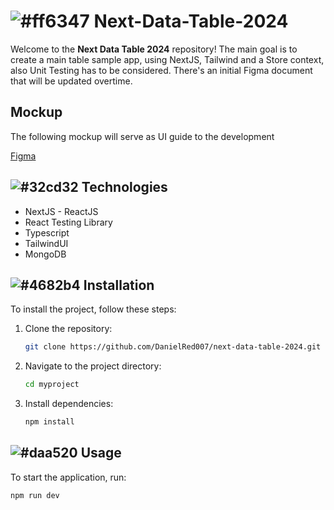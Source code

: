 # ![#ff6347](https://placehold.co/15x15/ff6347/ff6347.png) Next-Data-Table-2024

Welcome to the **Next Data Table 2024** repository! The main goal is to create a main table sample app, using NextJS, Tailwind and a Store context, also Unit Testing has to be considered.
There's an initial Figma document that will be updated overtime.

## Mockup

The following mockup will serve as UI guide to the development

[Figma](https://www.figma.com/design/PdTae2O5GFQHWS2g1yIl42/Sample-Data-Table?node-id=0-1&t=2qjU2YSqoQa0ODkj-0)

## ![#32cd32](https://placehold.co/15x15/32cd32/32cd32.png) Technologies

- NextJS - ReactJS
- React Testing Library
- Typescript
- TailwindUI
- MongoDB

## ![#4682b4](https://placehold.co/15x15/4682b4/4682b4.png) Installation

To install the project, follow these steps:

1. Clone the repository:
   ```sh
   git clone https://github.com/DanielRed007/next-data-table-2024.git
   ```
2. Navigate to the project directory:
   ```sh
   cd myproject
   ```
3. Install dependencies:
   ```sh
   npm install
   ```

## ![#daa520](https://placehold.co/15x15/daa520/daa520.png) Usage

To start the application, run:

```sh
npm run dev

```
